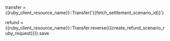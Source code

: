 transfer = {{ruby_client_resource_name}}::Transfer('{{fetch_settlement_scenario_id}}')

refund = {{ruby_client_resource_name}}::Transfer.reverse({{create_refund_scenario_ruby_request}}}).save